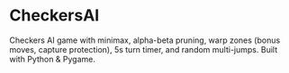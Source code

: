 # CheckersAI
Checkers AI game with minimax, alpha-beta pruning, warp zones (bonus moves, capture protection), 5s turn timer, and random multi-jumps. Built with Python &amp; Pygame.
